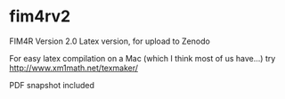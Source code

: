 # fim4rv2
FIM4R Version 2.0 Latex version, for upload to Zenodo

For easy latex compilation on a Mac (which I think most of us have...) try http://www.xm1math.net/texmaker/ 

PDF snapshot included 
